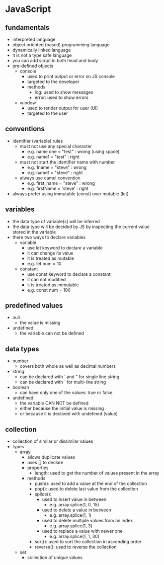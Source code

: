 # JavaScript

## fundamentals

- interpreted language
- object oriented (based) programming language
- dynamically linked language
- it is not a type safe language
- you can add script in both head and body
- pre-defined objects
  - console
    - used to print output or error on JS console
    - targeted to the developer
    - methods
      - log: used to show messages
      - error: used to show errors
  - window
    - used to render output for user (UI)
    - targeted to the user

## conventions

- identifier (variable) rules
  - must not use any special character
    - e.g. name one = "test" : wrong (using space)
    - e.g. name1 = "test" : right
  - must not start the identifier name with number
    - e.g. 1name = "steve" : wrong
    - e.g. name1 = "steve" : right
  - always use camel convention
    - e.g. first_name = "steve" : wrong
    - e.g. firstName = 'steve' : right
- always prefer using immutable (const) over mutable (let)

## variables

- the data type of variable(s) will be inferred
- the data type will be decided by JS by inspecting the current value stored in the variable
- there two ways to declare variables
  - variable
    - use let keyword to declare a variable
    - it can change its value
    - it is treated as mutable
    - e.g. let num = 10
  - constant
    - use const keyword to declare a constant
    - it can not modified
    - it is treated as immutable
    - e.g. const num = 100

## predefined values

- null
  - the value is missing
- undefined
  - the variable can not be defined

## data types

- number
  - covers both whole as well as decimal numbers
- string
  - can be declared with ' and " for single line string
  - can be declared with ` for multi-line string
- boolean
  - can have only one of the values: true or false
- undefined
  - the variable CAN NOT be defined
  - either because the initial value is missing
  - or because it is declared with undefined (value)

## collection

- collection of similar or dissimilar values
- types
  - array
    - allows duplicate values
    - uses [] to declare
    - properties
      - length: used to get the number of values present in the array
    - methods
      - push(): used to add a value at the end of the collection
      - pop(): used to delete last value from the collection
      - splice():
        - used to insert value in between
          - e.g. array.splice(1, 0, 15)
        - used to delete a value in between
          - e.g. array.splice(1, 1)
        - used to delete multiple values from an index
          - e.g. array.splice(1, 3)
        - used to replace a value with newer one
          - e.g. array.splice(1, 1, 30)
      - sort(): used to sort the collection in ascending order
      - reverse(): used to reverse the collection
  - set
    - collection of unique values
